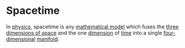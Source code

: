 # Spacetime

In [physics](physics.md), spacetime is any [mathematical model](mathematical_model) which fuses the [three dimensions of space](three_dimensional_space.md) and the one [dimension](dimension.md) of [time](time.md) into a single [four-dimensional](four_dimensional_space) [manifold](manifold.md).
